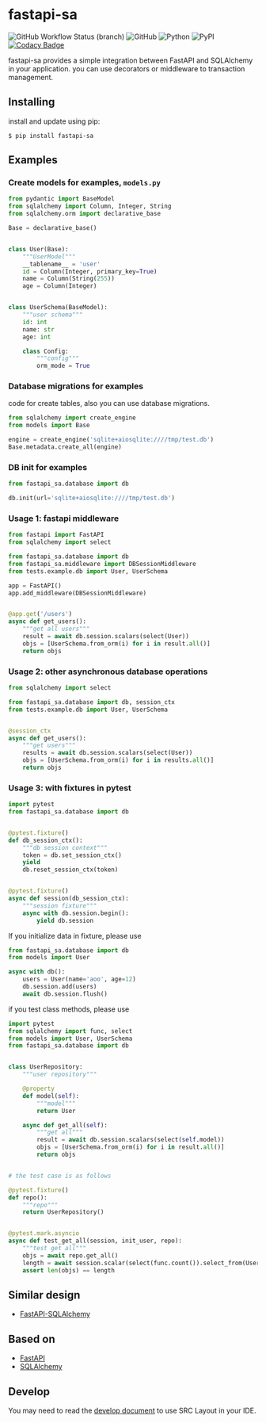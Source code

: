 # fastapi-sa

![GitHub Workflow Status (branch)](https://img.shields.io/github/workflow/status/whg517/fastapi-sa/main/main?style=flat-square)
![GitHub](https://img.shields.io/github/license/whg517/fastapi-sa?style=flat-square)
![Python](https://img.shields.io/pypi/pyversions/fastapi-sa)
![PyPI](https://img.shields.io/pypi/v/fastapi-sa?style=flat-square)
[![Codacy Badge](https://app.codacy.com/project/badge/Grade/c76cfa7d7d274f899967019900465403)](https://www.codacy.com/gh/whg517/fastapi-sa/dashboard?utm_source=github.com&amp;utm_medium=referral&amp;utm_content=whg517/fastapi-sa&amp;utm_campaign=Badge_Grade)

fastapi-sa provides a simple integration between FastAPI and SQLAlchemy in your application.
you can use decorators or middleware to transaction management.

## Installing

install and update using pip:

```shell
$ pip install fastapi-sa
```

## Examples

### Create models for examples, `models.py`

```python
from pydantic import BaseModel
from sqlalchemy import Column, Integer, String
from sqlalchemy.orm import declarative_base

Base = declarative_base()


class User(Base):
    """UserModel"""
    __tablename__ = 'user'
    id = Column(Integer, primary_key=True)
    name = Column(String(255))
    age = Column(Integer)


class UserSchema(BaseModel):
    """user schema"""
    id: int
    name: str
    age: int

    class Config:
        """config"""
        orm_mode = True
```

### Database migrations for examples

code for create tables, also you can use database migrations.

```python
from sqlalchemy import create_engine
from models import Base

engine = create_engine('sqlite+aiosqlite:////tmp/test.db')
Base.metadata.create_all(engine) 
```

### DB init for examples

```python
from fastapi_sa.database import db

db.init(url='sqlite+aiosqlite:////tmp/test.db')
```

### Usage 1: fastapi middleware

```python
from fastapi import FastAPI
from sqlalchemy import select

from fastapi_sa.database import db
from fastapi_sa.middleware import DBSessionMiddleware
from tests.example.db import User, UserSchema

app = FastAPI()
app.add_middleware(DBSessionMiddleware)


@app.get('/users')
async def get_users():
    """get all users"""
    result = await db.session.scalars(select(User))
    objs = [UserSchema.from_orm(i) for i in result.all()]
    return objs
```

### Usage 2: other asynchronous database operations

```python
from sqlalchemy import select

from fastapi_sa.database import db, session_ctx
from tests.example.db import User, UserSchema


@session_ctx
async def get_users():
    """get users"""
    results = await db.session.scalars(select(User))
    objs = [UserSchema.from_orm(i) for i in results.all()]
    return objs
```

### Usage 3: with fixtures in pytest

```python
import pytest
from fastapi_sa.database import db


@pytest.fixture()
def db_session_ctx():
    """db session context"""
    token = db.set_session_ctx()
    yield
    db.reset_session_ctx(token)


@pytest.fixture()
async def session(db_session_ctx):
    """session fixture"""
    async with db.session.begin():
        yield db.session
```

If you initialize data in fixture, please use

```python
from fastapi_sa.database import db
from models import User

async with db():
    users = User(name='aoo', age=12)
    db.session.add(users)
    await db.session.flush()
```

if you test class methods, please use

```python
import pytest
from sqlalchemy import func, select
from models import User, UserSchema
from fastapi_sa.database import db


class UserRepository:
    """user repository"""

    @property
    def model(self):
        """model"""
        return User

    async def get_all(self):
        """get all"""
        result = await db.session.scalars(select(self.model))
        objs = [UserSchema.from_orm(i) for i in result.all()]
        return objs


# the test case is as follows    

@pytest.fixture()
def repo():
    """repo"""
    return UserRepository()


@pytest.mark.asyncio
async def test_get_all(session, init_user, repo):
    """test get all"""
    objs = await repo.get_all()
    length = await session.scalar(select(func.count()).select_from(User))
    assert len(objs) == length
```

## Similar design

- [FastAPI-SQLAlchemy](https://github.com/mfreeborn/fastapi-sqlalchemy)

## Based on

- [FastAPI](https://github.com/tiangolo/fastapi)
- [SQLAlchemy](https://github.com/sqlalchemy/sqlalchemy)

## Develop

You may need to read the [develop document](./docs/development.md) to use SRC Layout in your IDE.
